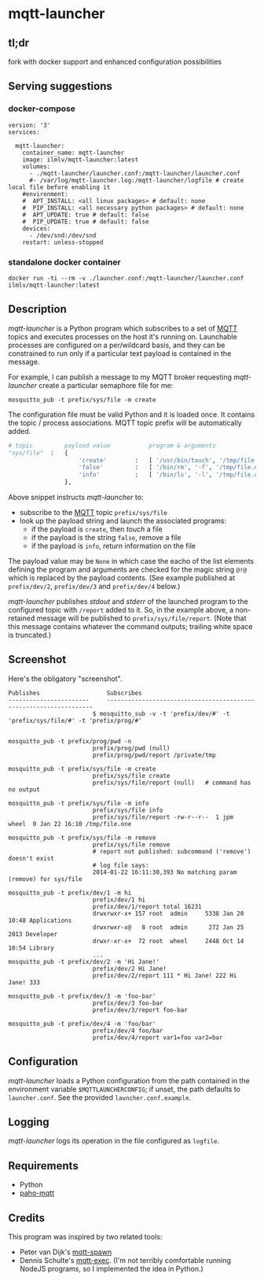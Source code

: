 # mqtt-launcher

## tl;dr
fork with docker support and enhanced configuration possibilities

## Serving suggestions

### docker-compose
```
version: '3'
services:

  mqtt-launcher:
    container_name: mqtt-launcher
    image: ilmlv/mqtt-launcher:latest
    volumes:
      - ./mqtt-launcher/launcher.conf:/mqtt-launcher/launcher.conf
      #- /var/log/mqtt-launcher.log:/mqtt-launcher/logfile # create local file before enabling it
    #environment:
    #  APT_INSTALL: <all linux packages> # default: none
    #  PIP_INSTALL: <all necessary python packages> # default: none
    #  APT_UPDATE: true # default: false
    #  PIP_UPDATE: true # default: false
    devices:
      - /dev/snd:/dev/snd
    restart: unless-stopped
```

### standalone docker container

```
docker run -ti --rm -v ./launcher.conf:/mqtt-launcher/launcher.conf ilmlv/mqtt-launcher:latest
```

## Description

_mqtt-launcher_ is a Python program which subscribes to a set of [MQTT] topics
and executes processes on the host it's running on. Launchable processes are
configured on a per/wildcard basis, and they can be constrained to run only if
a particular text payload is contained in the message.

For example, I can publish a message to my MQTT broker requesting _mqtt-launcher_ 
create a particular semaphore file for me:

```
mosquitto_pub -t prefix/sys/file -m create
```

The configuration file must be valid Python and it is loaded once. It contains
the topic / process associations. MQTT topic prefix will be automatically added.

```python
# topic         payload value           program & arguments
"sys/file"  :   {
                    'create'        :   [ '/usr/bin/touch', '/tmp/file.one' ],
                    'false'         :   [ '/bin/rm', '-f', '/tmp/file.one'    ],
                    'info'          :   [ '/bin/ls', '-l', '/tmp/file.one' ],
                },
```

Above snippet instructs _mqtt-launcher_ to:

* subscribe to the [MQTT] topic `prefix/sys/file`
* look up the payload string and launch the associated programs:
  * if the payload is `create`, then _touch_ a file
  * if the payload is the string `false`, remove a file
  * if the payload is `info`, return information on the file

The payload value may be `None` in which case the eacho of the list elements
defining the program and arguments are checked for the magic string `@!@` which
is replaced by the payload contents. (See example published at `prefix/dev/2`, `prefix/dev/3` and `prefix/dev/4` below.)

_mqtt-launcher_ publishes _stdout_ and _stderr_ of the launched program
to the configured topic with `/report` added to it. So, in the example
above, a non-retained message will be published to `prefix/sys/file/report`.
(Note that this message contains whatever the command outputs; trailing
white space is truncated.)

## Screenshot

Here's the obligatory "screenshot".

```
Publishes					Subscribes
-----------------------		------------------------------------------------------------------
						$ mosquitto_sub -v -t 'prefix/dev/#' -t 'prefix/sys/file/#' -t 'prefix/prog/#' 


mosquitto_pub -t prefix/prog/pwd -n
						prefix/prog/pwd (null)
						prefix/prog/pwd/report /private/tmp

mosquitto_pub -t prefix/sys/file -m create
						prefix/sys/file create
						prefix/sys/file/report (null)	# command has no output

mosquitto_pub -t prefix/sys/file -m info
						prefix/sys/file info
						prefix/sys/file/report -rw-r--r--  1 jpm  wheel  0 Jan 22 16:10 /tmp/file.one

mosquitto_pub -t prefix/sys/file -m remove
						prefix/sys/file remove
						# report not published: subcommand ('remove') doesn't exist
						# log file says:
						2014-01-22 16:11:30,393 No matching param (remove) for sys/file

mosquitto_pub -t prefix/dev/1 -m hi
						prefix/dev/1 hi
						prefix/dev/1/report total 16231
						drwxrwxr-x+ 157 root  admin     5338 Jan 20 10:48 Applications
						drwxrwxr-x@   8 root  admin      272 Jan 25  2013 Developer
						drwxr-xr-x+  72 root  wheel     2448 Oct 14 10:54 Library
						...
mosquitto_pub -t prefix/dev/2 -m 'Hi Jane!'
						prefix/dev/2 Hi Jane!
						prefix/dev/2/report 111 * Hi Jane! 222 Hi Jane! 333

mosquitto_pub -t prefix/dev/3 -m 'foo-bar'
						prefix/dev/3 foo-bar
						prefix/dev/3/report foo-bar

mosquitto_pub -t prefix/dev/4 -m 'foo/bar'
						prefix/dev/4 foo/bar
						prefix/dev/4/report var1=foo var2=bar
```

## Configuration

_mqtt-launcher_ loads a Python configuration from the path contained in
the environment variable `$MQTTLAUNCHERCONFIG`; if unset, the path
defaults to `launcher.conf`. See the provided `launcher.conf.example`.

## Logging

_mqtt-launcher_ logs its operation in the file configured as `logfile`.

## Requirements

* Python
* [paho-mqtt](https://pypi.python.org/pypi/paho-mqtt/1.3.1)


## Credits

This program was inspired by two related tools:
* Peter van Dijk's [mqtt-spawn](https://github.com/PowerDNS/mqtt-spawn)
* Dennis Schulte's [mqtt-exec](https://github.com/denschu/mqtt-exec). (I'm not terribly comfortable running NodeJS programs, so I implemented the idea in Python.)

 [MQTT]: http://mqtt.org
